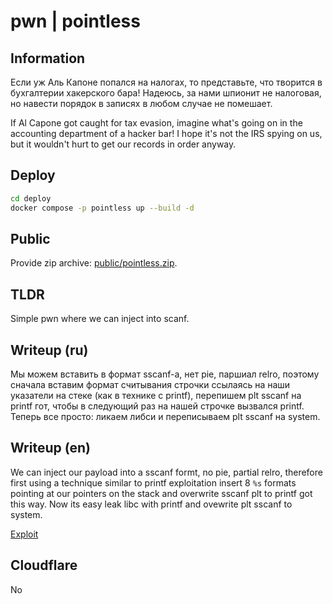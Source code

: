 # pwn | pointless

## Information

Если уж Аль Капоне попался на налогах, то представьте, что творится в бухгалтерии хакерского бара! Надеюсь, за нами шпионит не налоговая, но навести порядок в записях в любом случае не помешает.

If Al Capone got caught for tax evasion, imagine what's going on in the accounting department of a hacker bar! I hope it's not the IRS spying on us, but it wouldn't hurt to get our records in order anyway.

## Deploy

```sh
cd deploy
docker compose -p pointless up --build -d
```

## Public

Provide zip archive: [public/pointless.zip](public/pointless.zip).

## TLDR

Simple pwn where we can inject into scanf.

## Writeup (ru)

Мы можем вставить в формат sscanf-а, нет pie, паршиал relro, поэтому сначала вставим формат считывания строчки ссылаясь на наши указатели на стеке (как в технике с printf), перепишем plt sscanf на printf гот, чтобы в следующий раз на нашей строчке вызвался printf. Теперь все просто: ликаем либси и переписываем plt sscanf на system.

## Writeup (en)

We can inject our payload into a sscanf formt, no pie, partial relro, therefore first using a technique similar to printf exploitation insert 8 `%s` formats pointing at our pointers on the stack and overwrite sscanf plt to printf got this way. Now its easy leak libc with printf and ovewrite plt sscanf to system.


[Exploit](solve/sploit.py)


## Cloudflare

No
